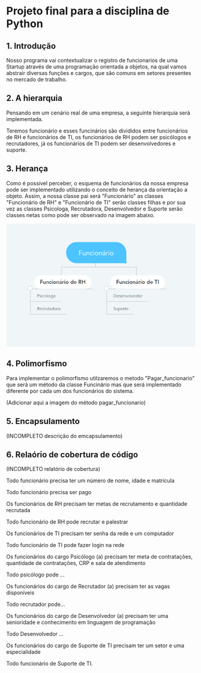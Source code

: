 # Projeto final para a disciplina de Python

## 1. Introdução

Nosso programa vai contextualizar o registro de funcionarios de uma Startup  através de uma programação orientada a objetos, na qual vamos abstrair diversas funções e cargos, que são comuns em setores presentes no mercado de trabalho.  

## 2. A hierarquia

Pensando em um cenário real de uma empresa, a seguinte hierarquia será implementada. 

Teremos funcionário e esses funcinários são divididos entre funcionários de RH e funcionários de TI, os funcionários de RH podem ser psicólogos e recrutadores, já os funcionários de TI podem ser desenvolvedores e suporte.

## 3. Herança

Como é possível perceber, o esquema de funcionários da nossa empresa pode ser implementado utilizando o conceito de herança da orientação a objeto. Assim, a nossa classe pai será "Funcionário" as classes "Funcionário de RH" e "Funcionário de TI" serão classes filhas e por sua vez as classes Psicologa, Recrutadora, Desenvolvedor e Suporte serão classes netas como pode ser observado na imagem abaixo.

![1.1](Imagens/hierarquiaFunc.png)

## 4. Polimorfismo

Para implementar o polimorfismo utilzaremos o metodo "Pagar_funcionario" que será um método da classe Funcinário mas que será implementado diferente por cada um dos funcionários do sistema.

(Adicionar aqui a imagem do método pagar_funcionario)

## 5. Encapsulamento

(INCOMPLETO descrição do emcapsulamento)

## 6. Relaório de cobertura de código

(INCOMPLETO relatório de cobertura)

Todo funcionário precisa ter um número de nome, idade e matrícula  

Todo funcionário precisa ser pago

Os funcionários de RH precisam  ter metas de 
recrutamento e quantidade recrutada

Todo funcionário de RH pode recrutar e palestrar

Os funcionários de TI precisam ter senha da rede e um computador

Todo funcionário de TI pode fazer login na rede

Os funcionários do cargo Psicólogo (a) precisam ter meta de contratações, quantidade de contratações, CRP e sala de atendimento

Todo psicólogo pode ...

Os funcionários do cargo de Recrutador (a) precisam ter as vagas disponíveis

Todo recrutador pode...

Os funcionários do cargo de Desenvolvedor (a) precisam ter uma senioridade e conhecimento em linguagem de programação

Todo Desenvolvedor ...

Os funcionários do cargo de Suporte de TI precisam ter um setor e uma especialidade

Todo funcionário de Suporte de TI.